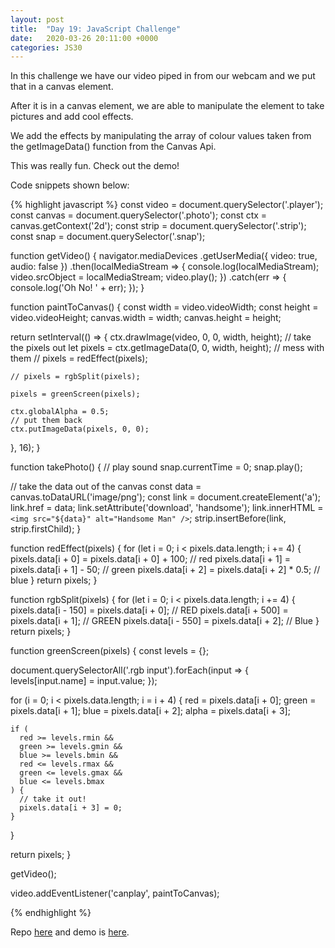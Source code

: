 ```yaml
---
layout: post
title:  "Day 19: JavaScript Challenge"
date:   2020-03-26 20:11:00 +0000
categories: JS30
---
```


In this challenge we have our video piped in from our webcam and we put that in a canvas element.

After it is in a canvas element, we are able to manipulate the element to take pictures and add 
cool effects.

We add the effects by manipulating the array of colour values taken from the getImageData() function from 
the Canvas Api.

This was really fun. Check out the demo!

Code snippets shown below:

{% highlight javascript %}
const video = document.querySelector('.player');
const canvas = document.querySelector('.photo');
const ctx = canvas.getContext('2d');
const strip = document.querySelector('.strip');
const snap = document.querySelector('.snap');

function getVideo() {
  navigator.mediaDevices
    .getUserMedia({ video: true, audio: false })
    .then(localMediaStream => {
      console.log(localMediaStream);
      video.srcObject = localMediaStream;
      video.play();
    })
    .catch(err => {
      console.log('Oh No! ' + err);
    });
}

function paintToCanvas() {
  const width = video.videoWidth;
  const height = video.videoHeight;
  canvas.width = width;
  canvas.height = height;

  return setInterval(() => {
    ctx.drawImage(video, 0, 0, width, height);
    // take the pixels out
    let pixels = ctx.getImageData(0, 0, width, height);
    // mess with them
    // pixels = redEffect(pixels);

    // pixels = rgbSplit(pixels);

    pixels = greenScreen(pixels);

    ctx.globalAlpha = 0.5;
    // put them back
    ctx.putImageData(pixels, 0, 0);
  }, 16);
}

function takePhoto() {
  // play sound
  snap.currentTime = 0;
  snap.play();

  // take the data out of the canvas
  const data = canvas.toDataURL('image/png');
  const link = document.createElement('a');
  link.href = data;
  link.setAttribute('download', 'handsome');
  link.innerHTML = `<img src="${data}" alt="Handsome Man" />`;
  strip.insertBefore(link, strip.firstChild);
}

function redEffect(pixels) {
  for (let i = 0; i < pixels.data.length; i += 4) {
    pixels.data[i + 0] = pixels.data[i + 0] + 100; // red
    pixels.data[i + 1] = pixels.data[i + 1] - 50; // green
    pixels.data[i + 2] = pixels.data[i + 2] * 0.5; // blue
  }
  return pixels;
}

function rgbSplit(pixels) {
  for (let i = 0; i < pixels.data.length; i += 4) {
    pixels.data[i - 150] = pixels.data[i + 0]; // RED
    pixels.data[i + 500] = pixels.data[i + 1]; // GREEN
    pixels.data[i - 550] = pixels.data[i + 2]; // Blue
  }
  return pixels;
}

function greenScreen(pixels) {
  const levels = {};

  document.querySelectorAll('.rgb input').forEach(input => {
    levels[input.name] = input.value;
  });

  for (i = 0; i < pixels.data.length; i = i + 4) {
    red = pixels.data[i + 0];
    green = pixels.data[i + 1];
    blue = pixels.data[i + 2];
    alpha = pixels.data[i + 3];

    if (
      red >= levels.rmin &&
      green >= levels.gmin &&
      blue >= levels.bmin &&
      red <= levels.rmax &&
      green <= levels.gmax &&
      blue <= levels.bmax
    ) {
      // take it out!
      pixels.data[i + 3] = 0;
    }
  }

  return pixels;
}

getVideo();

video.addEventListener('canplay', paintToCanvas);

{% endhighlight %}


Repo [here](https://github.com/mlatif01/js30) 
and demo is [here](https://ml-js30.netlify.com/).









